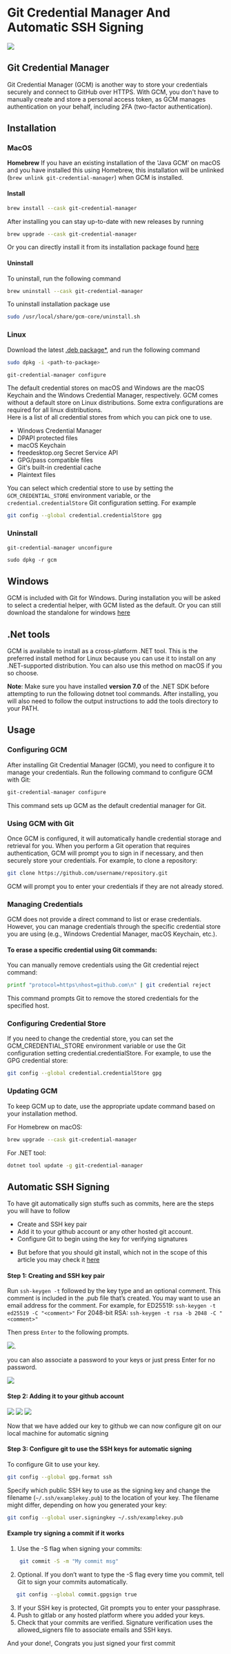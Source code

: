 # Git Credential Manager And Automatic SSH Signing
![](./gcm.png)
## Git Credential Manager
Git Credential Manager (GCM) is another way to store your credentials securely and connect to GitHub over HTTPS. With GCM, you don't have to manually create and store a personal access token, as GCM manages authentication on your behalf, including 2FA (two-factor authentication).

## Installation
### MacOS

**Homebrew**
    If you have an existing installation of the 'Java GCM' on macOS and you have installed this using Homebrew, this installation will be unlinked (```brew unlink git-credential-manager```) when GCM is installed.

#### Install
```sh
brew install --cask git-credential-manager
```

After installing you can stay up-to-date with new releases by running
```sh
brew upgrade --cask git-credential-manager
```

Or you can directly install it from its installation package found [here](https://github.com/git-ecosystem/git-credential-manager/releases/tag/v2.5.0)

#### Uninstall
To uninstall, run the following command
```sh
brew uninstall --cask git-credential-manager
```

To uninstall installation package use
```sh
sudo /usr/local/share/gcm-core/uninstall.sh
```

### Linux
Download the latest [.deb package*](https://github.com/git-ecosystem/git-credential-manager/releases/tag/v2.5.0), and run the following command
```sh
sudo dpkg -i <path-to-package>
```
```sh
git-credential-manager configure
```
The default credential stores on macOS and Windows are the macOS Keychain and the Windows Credential Manager, respectively.
GCM comes without a default store on Linux distributions.
Some extra configurations are required for all linux distributions.<br>
Here is a list of all credential stores from which you can pick one to use.

- Windows Credential Manager
- DPAPI protected files
- macOS Keychain
- freedesktop.org Secret Service API
- GPG/pass compatible files
- Git's built-in credential cache
- Plaintext files
  
You can select which credential store to use by setting the ```GCM_CREDENTIAL_STORE``` environment variable, or the ```credential.credentialStore``` Git configuration setting. For example
```sh
git config --global credential.credentialStore gpg
```
### Uninstall
```sh
git-credential-manager unconfigure
```
```
sudo dpkg -r gcm
```
## Windows
GCM is included with Git for Windows. During installation you will be asked to select a credential helper, with GCM listed as the default.
Or you can still download the standalone for windows [here](https://github.com/git-ecosystem/git-credential-manager/releases/tag/v2.5.0)

## .Net tools
GCM is available to install as a cross-platform .NET tool. This is the preferred install method for Linux because you can use it to install on any .NET-supported distribution. You can also use this method on macOS if you so choose.

**Note**: Make sure you have installed **version 7.0** of the .NET SDK before attempting to run the following dotnet tool commands. After installing, you will also need to follow the output instructions to add the tools directory to your PATH.

## Usage
### Configuring GCM
After installing Git Credential Manager (GCM), you need to configure it to manage your credentials. Run the following command to configure GCM with Git:
```sh
git-credential-manager configure
```
This command sets up GCM as the default credential manager for Git.
### Using GCM with Git
Once GCM is configured, it will automatically handle credential storage and retrieval for you. When you perform a Git operation that requires authentication, GCM will prompt you to sign in if necessary, and then securely store your credentials.
For example, to clone a repository:
```sh
git clone https://github.com/username/repository.git
```
GCM will prompt you to enter your credentials if they are not already stored.
### Managing Credentials
GCM does not provide a direct command to list or erase credentials. However, you can manage credentials through the specific credential store you are using (e.g., Windows Credential Manager, macOS Keychain, etc.).

#### To erase a specific credential using Git commands:
You can manually remove credentials using the Git credential reject command:
```sh
printf "protocol=https\nhost=github.com\n" | git credential reject
```
This command prompts Git to remove the stored credentials for the specified host.
### Configuring Credential Store
If you need to change the credential store, you can set the GCM_CREDENTIAL_STORE environment variable or use the Git configuration setting credential.credentialStore. For example, to use the GPG credential store:
```sh
git config --global credential.credentialStore gpg
```
### Updating GCM
To keep GCM up to date, use the appropriate update command based on your installation method.

For Homebrew on macOS:
```sh
brew upgrade --cask git-credential-manager
```
For .NET tool:
```sh
dotnet tool update -g git-credential-manager
```
## Automatic SSH Signing
To have git automatically sign stuffs such as commits, here are the steps you will have to follow
- Create and SSH key pair
- Add it to your github account or any other hosted git account.
- Configure Git to begin using the key for verifying signatures

* But before that you should git install, which not in the scope of this article you may check it [here](https://github.com/git-guides/install-git)   
#### Step 1: Creating and SSH key pair
Run ```ssh-keygen -t``` followed by the key type and an optional comment. This comment is included in the .pub file that’s created. You may want to use an email address for the comment. 
For example, for ED25519: 
```ssh-keygen -t ed25519 -C "<comment>"```
For 2048-bit RSA: 
```ssh-keygen -t rsa -b 2048 -C "<comment>"```

Then press ```Enter``` to the following prompts.<br>

![](./Pasted%20image.png).<br>

you can also associate a password to your keys or just press Enter for no password.<br>

![](./Pasted%20image%201.png)

#### Step 2: Adding it to your github account
![](./add_key_github.png)
![](./adding_key_2.png)
![](./adding_key_3.png)

Now that we have added our key to github we can now configure git on our local machine for automatic signing

#### Step 3: Configure git to use the SSH keys for automatic signing
To configure Git to use your key.
```sh
git config --global gpg.format ssh
```
Specify which public SSH key to use as the signing key and change the filename (```~/.ssh/examplekey.pub```) to the location of your key. The filename might differ, depending on how you generated your key: 
```sh
git config --global user.signingkey ~/.ssh/examplekey.pub
```
#### Example try signing a commit if it works
1. Use the -S flag when signing your commits: 
```sh
    git commit -S -m "My commit msg"   
```
2. Optional. If you don’t want to type the -S flag every time you commit, tell Git to sign your commits automatically.
```sh
   git config --global commit.gpgsign true
```
3. If your SSH key is protected, Git prompts you to enter your passphrase. 
4. Push to gitlab or any hosted platform where you added your keys. 
5. Check that your commits are verified. Signature verification uses the allowed_signers file to associate emails and SSH keys. 
   
And your done!, Congrats you just signed your first commit
